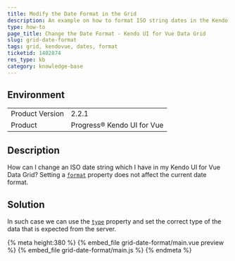 ```yaml
---
title: Modify the Date Format in the Grid
description: An example on how to format ISO string dates in the Kendo UI for Vue Data Grid.
type: how-to
page_title: Change the Date Format - Kendo UI for Vue Data Grid
slug: grid-date-format
tags: grid, kendovue, dates, format
ticketid: 1402874
res_type: kb
category: knowledge-base
---
```


## Environment

<table>
	<tbody>
		<tr>
			<td>Product Version</td>
			<td>2.2.1</td>
		</tr>
		<tr>
			<td>Product</td>
			<td>Progress® Kendo UI for Vue</td>
		</tr>
	</tbody>
</table>


## Description

How can I change an ISO date string which I have in my Kendo UI for Vue Data Grid? Setting a [`format`](slug:api_grid_gridcolumnprops#toc-format)  property does not affect the current date format.

## Solution

In such case we can use the [`type`](slug:api_grid_gridcolumnprops#toc-type) property and set the correct type of the data that is expected from the server.

{% meta height:380 %}
{% embed_file grid-date-format/main.vue preview %}
{% embed_file grid-date-format/main.js %}
{% endmeta %}